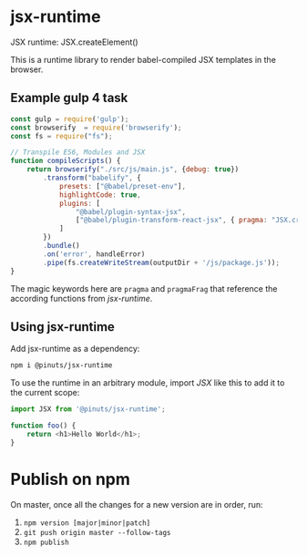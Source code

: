 # jsx-runtime
JSX runtime: JSX.createElement()

This is a runtime library to render babel-compiled JSX templates
in the browser.

## Example gulp 4 task

```javascript
const gulp = require('gulp');
const browserify  = require('browserify');
const fs = require("fs");

// Transpile ES6, Modules and JSX
function compileScripts() {
    return browserify("./src/js/main.js", {debug: true})
        .transform("babelify", {
            presets: ["@babel/preset-env"],
            highlightCode: true,
            plugins: [
                "@babel/plugin-syntax-jsx",
                ["@babel/plugin-transform-react-jsx", { pragma: "JSX.createElement", pragmaFrag: "JSX.Fragment" }]
            ]
        })
        .bundle()
        .on('error', handleError)
        .pipe(fs.createWriteStream(outputDir + '/js/package.js'));
}
```

The magic keywords here are `pragma` and `pragmaFrag` that reference the according
functions from _jsx-runtime_.

## Using jsx-runtime

Add jsx-runtime as a dependency:
```bash
npm i @pinuts/jsx-runtime
```

To use the runtime in an arbitrary module, import _JSX_ like this to add it to the current scope:
```javascript
import JSX from '@pinuts/jsx-runtime';

function foo() {
    return <h1>Hello World</h1>;
}
```


# Publish on npm

On master, once all the changes for a new version are in order, run:

1. `npm version [major|minor|patch]`
2. `git push origin master --follow-tags`
3. `npm publish`
